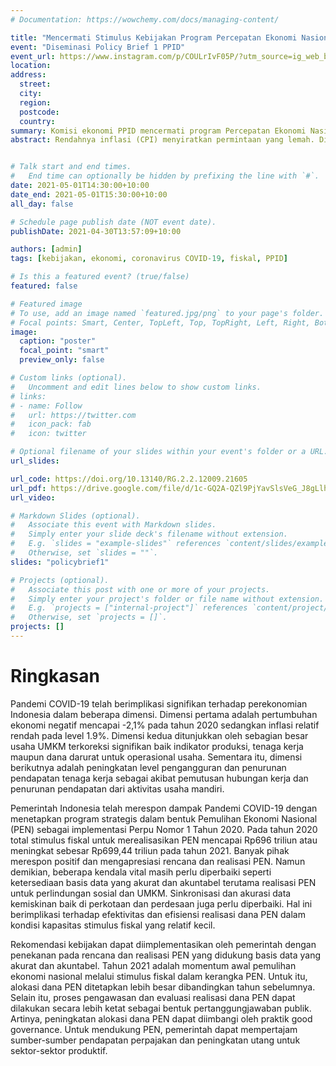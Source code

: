 ```yaml
---
# Documentation: https://wowchemy.com/docs/managing-content/

title: "Mencermati Stimulus Kebijakan Program Percepatan Ekonomi Nasional (PEN) di Tengah Krisis Pandemi COVID-19"
event: "Diseminasi Policy Brief 1 PPID"
event_url: https://www.instagram.com/p/COULrIvF05P/?utm_source=ig_web_button_share_sheet
location:
address:
  street:
  city:
  region:
  postcode:
  country:
summary: Komisi ekonomi PPID mencermati program Percepatan Ekonomi Nasional (PEN) di 2020 dan 2021, serta melihat beberapa permasalahan yang ada.
abstract: Rendahnya inflasi (CPI) menyiratkan permintaan yang lemah. Di situasi seperti ini, stimulus ekonomi merupakan program yang sangat baik untuk pemulihan ekonomi. Namun demikian, pemerintah mengurangi pagu untuk perlindungan sosial. Kami mencermati beberapa permasalahan dan potensi solusi untuk meningkatkan bantuan sosial.


# Talk start and end times.
#   End time can optionally be hidden by prefixing the line with `#`.
date: 2021-05-01T14:30:00+10:00
date_end: 2021-05-01T15:30:00+10:00
all_day: false

# Schedule page publish date (NOT event date).
publishDate: 2021-04-30T13:57:09+10:00

authors: [admin]
tags: [kebijakan, ekonomi, coronavirus COVID-19, fiskal, PPID]

# Is this a featured event? (true/false)
featured: false

# Featured image
# To use, add an image named `featured.jpg/png` to your page's folder. 
# Focal points: Smart, Center, TopLeft, Top, TopRight, Left, Right, BottomLeft, Bottom, BottomRight.
image:
  caption: "poster"
  focal_point: "smart"
  preview_only: false

# Custom links (optional).
#   Uncomment and edit lines below to show custom links.
# links:
# - name: Follow
#   url: https://twitter.com
#   icon_pack: fab
#   icon: twitter

# Optional filename of your slides within your event's folder or a URL.
url_slides: 

url_code: https://doi.org/10.13140/RG.2.2.12009.21605
url_pdf: https://drive.google.com/file/d/1c-GQ2A-QZl9PjYavSlsVeG_J8gLlhF7g/view?usp=sharing
url_video:

# Markdown Slides (optional).
#   Associate this event with Markdown slides.
#   Simply enter your slide deck's filename without extension.
#   E.g. `slides = "example-slides"` references `content/slides/example-slides.md`.
#   Otherwise, set `slides = ""`.
slides: "policybrief1"

# Projects (optional).
#   Associate this post with one or more of your projects.
#   Simply enter your project's folder or file name without extension.
#   E.g. `projects = ["internal-project"]` references `content/project/deep-learning/index.md`.
#   Otherwise, set `projects = []`.
projects: []
---
```


# Ringkasan
Pandemi COVID-19 telah berimplikasi signifikan terhadap perekonomian Indonesia dalam beberapa dimensi. Dimensi pertama adalah pertumbuhan ekonomi negatif mencapai -2,1% pada tahun 2020 sedangkan inflasi relatif rendah pada level 1.9%. Dimensi kedua ditunjukkan oleh sebagian besar usaha UMKM terkoreksi signifikan baik indikator produksi, tenaga kerja maupun dana darurat untuk operasional usaha. Sementara itu, dimensi berikutnya adalah peningkatan level pengangguran dan penurunan pendapatan tenaga kerja sebagai akibat pemutusan hubungan kerja dan penurunan pendapatan dari aktivitas usaha mandiri.

Pemerintah Indonesia telah merespon dampak Pandemi COVID-19 dengan menetapkan program strategis dalam bentuk Pemulihan Ekonomi Nasional (PEN) sebagai implementasi Perpu Nomor 1 Tahun 2020. Pada tahun 2020 total stimulus fiskal untuk merealisasikan PEN mencapai Rp696 triliun atau meningkat sebesar Rp699,44 triliun pada tahun 2021. Banyak pihak merespon positif dan mengapresiasi rencana dan realisasi PEN. Namun demikian, beberapa kendala vital masih perlu diperbaiki seperti ketersediaan basis data yang akurat dan akuntabel terutama realisasi PEN untuk perlindungan sosial dan UMKM. Sinkronisasi dan akurasi data kemiskinan baik di perkotaan dan perdesaan juga perlu diperbaiki. Hal ini berimplikasi terhadap efektivitas dan efisiensi realisasi dana PEN dalam kondisi kapasitas stimulus fiskal yang relatif kecil.

Rekomendasi kebijakan dapat diimplementasikan oleh pemerintah dengan penekanan pada rencana dan realisasi PEN yang didukung basis data yang akurat dan akuntabel. Tahun 2021 adalah momentum awal pemulihan ekonomi nasional melalui stimulus fiskal dalam kerangka PEN. Untuk itu, alokasi dana PEN ditetapkan lebih besar dibandingkan tahun sebelumnya. Selain itu, proses pengawasan dan evaluasi realisasi dana PEN dapat dilakukan secara lebih ketat sebagai bentuk pertanggungjawaban publik. Artinya, peningkatan alokasi dana PEN dapat diimbangi oleh praktik good governance. Untuk mendukung PEN, pemerintah dapat mempertajam sumber-sumber pendapatan perpajakan dan peningkatan utang untuk sektor-sektor produktif.